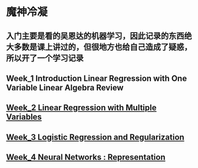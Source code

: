 # 魔神冷凝

## 入门主要是看的吴恩达的机器学习，因此记录的东西绝大多数是课上讲过的，但很地方也给自己造成了疑惑，所以开了一个学习记录





## Week_1 Introduction Linear Regression with One Variable Linear Algebra Review

## [Week_2 Linear Regression with Multiple Variables](./week2/Linear_Regression_with_multiple_variables.html)

## [Week_3 Logistic Regression and Regularization](./week3/Week_3.html)

## [Week_4 Neural Networks : Representation](./week4/Week_4.html)

